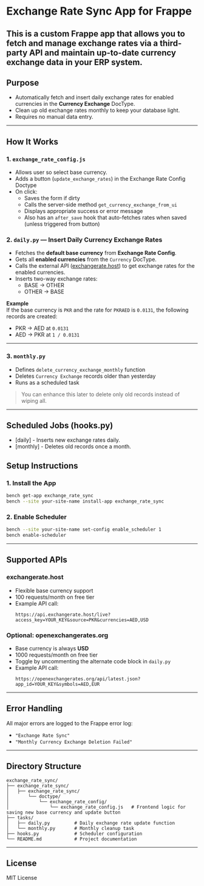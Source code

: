 # Exchange Rate Sync App for Frappe

This is a custom Frappe app that allows you to fetch and manage exchange rates via a third-party API and maintain up-to-date currency exchange data in your ERP system.
---

## Purpose

- Automatically fetch and insert daily exchange rates for enabled currencies in the **Currency Exchange** DocType.
- Clean up old exchange rates monthly to keep your database light.
- Requires no manual data entry.

---

## How It Works

### 1. `exchange_rate_config.js`
- Allows user so select base currency.
- Adds a button (`update_exchange_rates`) in the Exchange Rate Config Doctype
- On click:
  - Saves the form if dirty
  - Calls the server-side method `get_currency_exchange_from_ui`
  - Displays appropriate success or error message
  - Also has an `after_save` hook that auto-fetches rates when saved (unless triggered from button)

### 2. `daily.py` — Insert Daily Currency Exchange Rates

- Fetches the **default base currency** from **Exchange Rate Config**.
- Gets all **enabled currencies** from the `Currency` DocType.
- Calls the external API ([exchangerate.host](https://exchangerate.host)) to get exchange rates for the enabled currencies.
- Inserts two-way exchange rates:
  - BASE → OTHER
  - OTHER → BASE

**Example**  
If the base currency is `PKR` and the rate for `PKRAED` is `0.0131`, the following records are created:
- PKR → AED at `0.0131`
- AED → PKR at `1 / 0.0131`

---

### 3. `monthly.py`
- Defines `delete_currency_exchange_monthly` function
- Deletes `Currency Exchange` records older than yesterday
- Runs as a scheduled task
> You can enhance this later to delete only old records instead of wiping all.

---

##  Scheduled Jobs (hooks.py)

- [daily] - Inserts new exchange rates daily.
- [monthly] - Deletes old records once a month.

##  Setup Instructions

### 1. Install the App

```bash
bench get-app exchange_rate_sync
bench --site your-site-name install-app exchange_rate_sync
```

### 2. Enable Scheduler

```bash
bench --site your-site-name set-config enable_scheduler 1
bench enable-scheduler
```

---

##  Supported APIs

###  exchangerate.host

- Flexible base currency support
- 100 requests/month on free tier
- Example API call:
  ```
  https://api.exchangerate.host/live?access_key=YOUR_KEY&source=PKR&currencies=AED,USD
  ```

###  Optional: openexchangerates.org

- Base currency is always **USD**
- 1000 requests/month on free tier
- Toggle by uncommenting the alternate code block in `daily.py`
- Example API call:
  ```
  https://openexchangerates.org/api/latest.json?app_id=YOUR_KEY&symbols=AED,EUR
  ```

---

##  Error Handling

All major errors are logged to the Frappe error log:

- `"Exchange Rate Sync"`
- `"Monthly Currency Exchange Deletion Failed"`

---

##  Directory Structure

```
exchange_rate_sync/
├── exchange_rate_sync/
│   ├── exchange_rate_sync/         
│       └── doctype/    
│           └── exchange_rate_config/
│               └── exchange_rate_config.js   # Frontend logic for saving new base currency and update button
├── tasks/
│   ├── daily.py         # Daily exchange rate update function
│   └── monthly.py       # Monthly cleanup task
├── hooks.py             # Scheduler configuration 
└── README.md            # Project documentation
```

---




##  License

MIT License